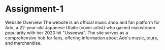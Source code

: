 # Assignment-1

Website Overview
The website is an official music shop and fan platform for Ado, a 22-year-old Japanese Utaite (cover artist) who gained mainstream popularity with her 2020 hit "Usseewa". The site serves as a comprehensive hub for fans, offering information about Ado's music, tours, and merchandise.

